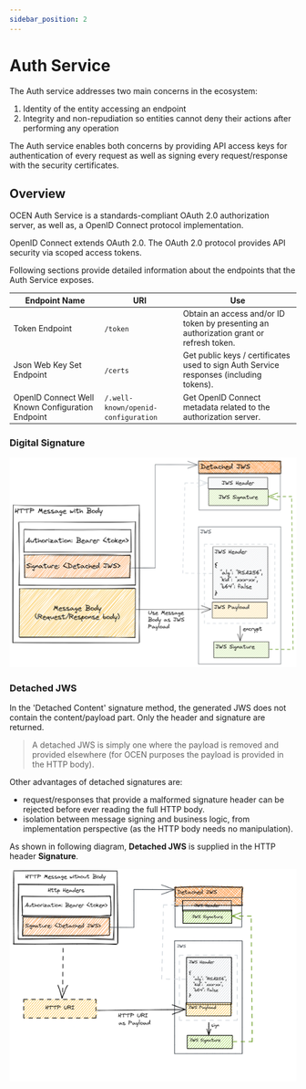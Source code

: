 ```yaml
---
sidebar_position: 2
---
```


# Auth Service
The Auth service addresses two main concerns in the ecosystem:
1. Identity of the entity accessing an endpoint
2. Integrity and non-repudiation so entities cannot deny their actions after performing any operation

The Auth service enables both concerns by providing API access keys for authentication of every request as well as signing every request/response with the security certificates.

## Overview

OCEN Auth Service is a standards-compliant OAuth 2.0 authorization server, as well as, a OpenID Connect protocol implementation.

OpenID Connect extends OAuth 2.0. The OAuth 2.0 protocol provides API security via scoped access tokens.

Following sections provide detailed information about the endpoints that the Auth Service exposes.

| Endpoint Name | URI | Use |
| ------------- | --- | ----------- |
| Token Endpoint | `/token` | Obtain an access and/or ID token by presenting an authorization grant or refresh token. |
| Json Web Key Set Endpoint | `/certs` | Get public keys / certificates used to sign Auth Service responses (including tokens).
| OpenID Connect Well Known Configuration Endpoint | `/.well-known/openid-configuration` | Get OpenID Connect metadata related to the authorization server.

### Digital Signature

![Detached JWS](../_images/detached_jws.png "Detached Json Web Signature")

### Detached JWS

In the 'Detached Content' signature method, the generated JWS does not contain the content/payload part. Only the header and signature are returned. 

> A detached JWS is simply one where the payload is removed and provided elsewhere (for OCEN purposes the payload is provided in the HTTP body).

Other advantages of detached signatures are:
- request/responses that provide a malformed signature header can be rejected before ever reading the full HTTP body.
- isolation between message signing and business logic, from implementation perspective (as the HTTP body needs no manipulation).

As shown in following diagram, **Detached JWS** is supplied in the HTTP header **Signature**.

![Detached JWS in Header](../_images/detached_jws_http.png "Detached JWS in HTTP header")
